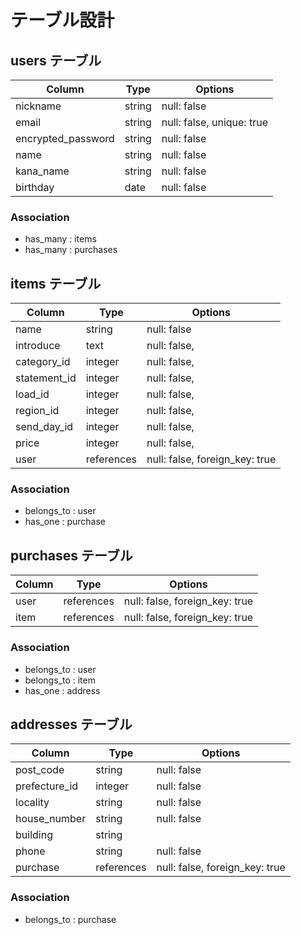 # テーブル設計

## users テーブル

| Column             | Type    | Options                   |
| ------------------ | ------- | ------------------------- |
| nickname           | string  | null: false               |
| email              | string  | null: false, unique: true |
| encrypted_password | string  | null: false               |
| name               | string  | null: false               |
| kana_name          | string  | null: false               |
| birthday           | date    | null: false               |


### Association

- has_many : items
- has_many : purchases


## items テーブル

| Column       | Type       | Options                        |
| ------------ | ---------- | ------------------------------ |
| name         | string     | null: false                    |
| introduce    | text       | null: false,                   |
| category_id  | integer    | null: false,                   |
| statement_id | integer    | null: false,                   |
| load_id      | integer    | null: false,                   |
| region_id    | integer    | null: false,                   |
| send_day_id  | integer    | null: false,                   |
| price        | integer    | null: false,                   |
| user         | references | null: false, foreign_key: true |

### Association

- belongs_to : user
- has_one : purchase

<!-- - belongs_to :モデル名  ActiveHash用 -->



## purchases テーブル

| Column  | Type       | Options                        |
| ------- | ---------- | ------------------------------ |
| user    | references | null: false, foreign_key: true |
| item    | references | null: false, foreign_key: true |


### Association

- belongs_to : user
- belongs_to : item
- has_one  : address




## addresses テーブル

| Column        | Type       | Options                        |
| ------------  | ---------- | ------------------------------ |
| post_code     | string     | null: false                    |
| prefecture_id | integer    | null: false                    |
| locality      | string     | null: false                    |
| house_number  | string     | null: false                    |
| building      | string     |                                |
| phone         | string     | null: false                    |
| purchase      | references | null: false, foreign_key: true |


### Association

- belongs_to : purchase

<!-- - belongs_to : モデル名 ActiveHash用 -->